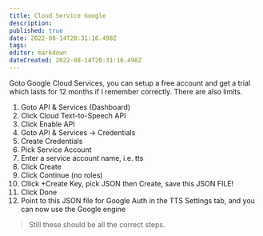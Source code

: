 ```yaml
---
title: Cloud Service Google
description: 
published: true
date: 2022-08-14T20:31:16.498Z
tags: 
editor: markdown
dateCreated: 2022-08-14T20:31:16.498Z
---
```


Goto Google Cloud Services, you can setup a free account and get a trial which lasts for 12 months if I remember correctly. There are also limits.

1. Goto API & Services (Dashboard)
2. Click Cloud Text-to-Speech API
3. Click Enable API
4. Goto API & Services -> Credentials
5. Create Credentials
6. Pick Service Account
7. Enter a service account name, i.e. tts
8. Click Create
9. Click Continue (no roles)
10. Cllick +Create Key, pick JSON then Create, save this JSON FILE!
11. Click Done
12. Point to this JSON file for Google Auth in the TTS Settings tab, and you can now use the Google engine

> Still these should be all the correct steps.